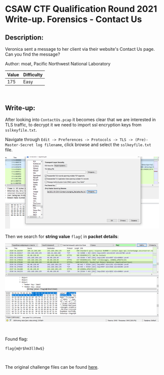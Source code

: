 # CSAW CTF Qualification Round 2021 Write-up. Forensics - Contact Us

## Description:
Veronica sent a message to her client via their website's Contact Us page. Can you find the message?

Author: moat, Pacific Northwest National Laboratory

| Value | Difficulty   |
| ----- | ------------ |
| 175   | Easy         |

<br>

## Write-up:

After looking into `ContactUs.pcap` it becomes clear that we are interested in TLS traffic, to decrypt it we need to import ssl encryption keys from `sslkeyfile.txt`.

Navigate through `Edit -> Preferences -> Protocols -> TLS -> (Pre)-Master-Secret log filename`, click browse and select the `sslkeyfile.txt` file.

![ssl keys import](./img/Contact-Us-1.png)

Then we search for **string value** `flag{` in **packet details**:

![value search](./img/Contact-Us-2.png)

<br>

Found flag:
```log
flag{m@r$hm3ll0w$}
```

<br>

The original challenge files can be found [here](https://github.com/requroku/CTFWriteUps/tree/main/2021-09-CSAW/Contact-Us/original_files).
